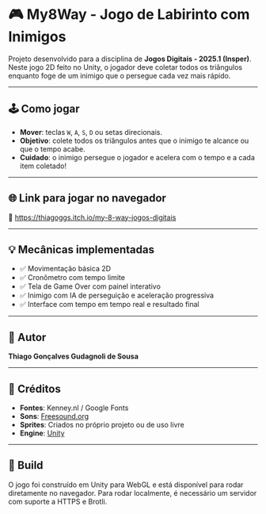 
# 🎮 My8Way - Jogo de Labirinto com Inimigos

Projeto desenvolvido para a disciplina de **Jogos Digitais - 2025.1 (Insper)**.
Neste jogo 2D feito no Unity, o jogador deve coletar todos os triângulos enquanto foge de um inimigo que o persegue cada vez mais rápido.

---

## 🕹️ Como jogar

- **Mover**: teclas `W`, `A`, `S`, `D` ou setas direcionais.
- **Objetivo**: colete todos os triângulos antes que o inimigo te alcance ou que o tempo acabe.
- **Cuidado**: o inimigo persegue o jogador e acelera com o tempo e a cada item coletado!

---

## 🌐 Link para jogar no navegador

🔗 https://thiagoggs.itch.io/my-8-way-jogos-digitais

---

## 💡 Mecânicas implementadas

- ✅ Movimentação básica 2D
- ✅ Cronômetro com tempo limite
- ✅ Tela de Game Over com painel interativo
- ✅ Inimigo com IA de perseguição e aceleração progressiva
- ✅ Interface com tempo em tempo real e resultado final

---

## 👤 Autor

**Thiago Gonçalves Gudagnoli de Sousa**

---



## 🧾 Créditos

- **Fontes**: Kenney.nl / Google Fonts
- **Sons**: [Freesound.org](https://freesound.org/)
- **Sprites**: Criados no próprio projeto ou de uso livre
- **Engine**: [Unity](https://unity.com/)

---

## 🧪 Build

O jogo foi construído em Unity para WebGL e está disponível para rodar diretamente no navegador.
Para rodar localmente, é necessário um servidor com suporte a HTTPS e Brotli.
